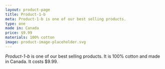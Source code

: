 ```yaml
---
layout: product-page
title: Product-1-b
meta: Product-1-b is one of our best selling products.
type: one
made in: Canada
price: $9.99
materials: 100% cotton
image: product-image-placeholder.svg
---
```


*Product-1-b* is one of our best selling products. It is 100% cotton and made in Canada. It costs $9.99.
